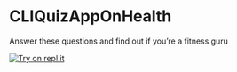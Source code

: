 # CLIQuizAppOnHealth
Answer these questions and find out if you’re a fitness guru

[![Try on repl.it](https://repl-badge.jajoosam.repl.co/try.png)](https://replit.com/@SmitPachchigar/GymQuiz#index.js)
